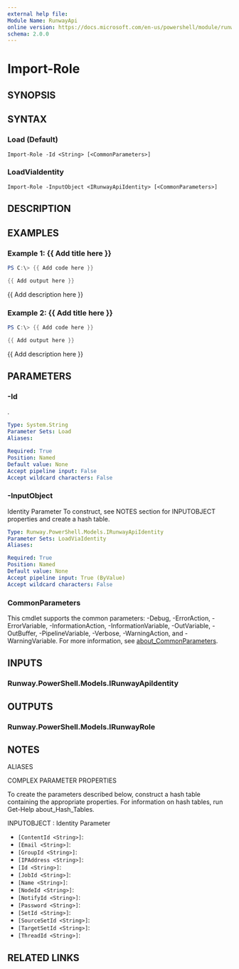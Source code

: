 ```yaml
---
external help file:
Module Name: RunwayApi
online version: https://docs.microsoft.com/en-us/powershell/module/runwayapi/import-role
schema: 2.0.0
---
```


# Import-Role

## SYNOPSIS


## SYNTAX

### Load (Default)
```
Import-Role -Id <String> [<CommonParameters>]
```

### LoadViaIdentity
```
Import-Role -InputObject <IRunwayApiIdentity> [<CommonParameters>]
```

## DESCRIPTION


## EXAMPLES

### Example 1: {{ Add title here }}
```powershell
PS C:\> {{ Add code here }}

{{ Add output here }}
```

{{ Add description here }}

### Example 2: {{ Add title here }}
```powershell
PS C:\> {{ Add code here }}

{{ Add output here }}
```

{{ Add description here }}

## PARAMETERS

### -Id
.

```yaml
Type: System.String
Parameter Sets: Load
Aliases:

Required: True
Position: Named
Default value: None
Accept pipeline input: False
Accept wildcard characters: False
```

### -InputObject
Identity Parameter
To construct, see NOTES section for INPUTOBJECT properties and create a hash table.

```yaml
Type: Runway.PowerShell.Models.IRunwayApiIdentity
Parameter Sets: LoadViaIdentity
Aliases:

Required: True
Position: Named
Default value: None
Accept pipeline input: True (ByValue)
Accept wildcard characters: False
```

### CommonParameters
This cmdlet supports the common parameters: -Debug, -ErrorAction, -ErrorVariable, -InformationAction, -InformationVariable, -OutVariable, -OutBuffer, -PipelineVariable, -Verbose, -WarningAction, and -WarningVariable. For more information, see [about_CommonParameters](http://go.microsoft.com/fwlink/?LinkID=113216).

## INPUTS

### Runway.PowerShell.Models.IRunwayApiIdentity

## OUTPUTS

### Runway.PowerShell.Models.IRunwayRole

## NOTES

ALIASES

COMPLEX PARAMETER PROPERTIES

To create the parameters described below, construct a hash table containing the appropriate properties. For information on hash tables, run Get-Help about_Hash_Tables.


INPUTOBJECT <IRunwayApiIdentity>: Identity Parameter
  - `[ContentId <String>]`: 
  - `[Email <String>]`: 
  - `[GroupId <String>]`: 
  - `[IPAddress <String>]`: 
  - `[Id <String>]`: 
  - `[JobId <String>]`: 
  - `[Name <String>]`: 
  - `[NodeId <String>]`: 
  - `[NotifyId <String>]`: 
  - `[Password <String>]`: 
  - `[SetId <String>]`: 
  - `[SourceSetId <String>]`: 
  - `[TargetSetId <String>]`: 
  - `[ThreadId <String>]`: 

## RELATED LINKS

